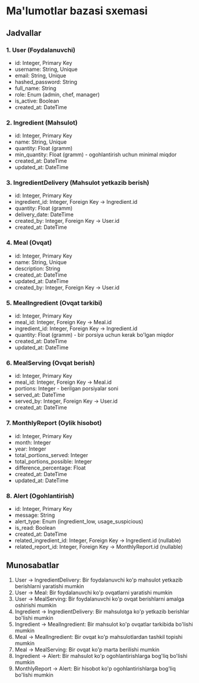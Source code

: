 # Ma'lumotlar bazasi sxemasi

## Jadvallar

### 1. User (Foydalanuvchi)
- id: Integer, Primary Key
- username: String, Unique
- email: String, Unique
- hashed_password: String
- full_name: String
- role: Enum (admin, chef, manager)
- is_active: Boolean
- created_at: DateTime

### 2. Ingredient (Mahsulot)
- id: Integer, Primary Key
- name: String, Unique
- quantity: Float (gramm)
- min_quantity: Float (gramm) - ogohlantirish uchun minimal miqdor
- created_at: DateTime
- updated_at: DateTime

### 3. IngredientDelivery (Mahsulot yetkazib berish)
- id: Integer, Primary Key
- ingredient_id: Integer, Foreign Key -> Ingredient.id
- quantity: Float (gramm)
- delivery_date: DateTime
- created_by: Integer, Foreign Key -> User.id
- created_at: DateTime

### 4. Meal (Ovqat)
- id: Integer, Primary Key
- name: String, Unique
- description: String
- created_at: DateTime
- updated_at: DateTime
- created_by: Integer, Foreign Key -> User.id

### 5. MealIngredient (Ovqat tarkibi)
- id: Integer, Primary Key
- meal_id: Integer, Foreign Key -> Meal.id
- ingredient_id: Integer, Foreign Key -> Ingredient.id
- quantity: Float (gramm) - bir porsiya uchun kerak bo'lgan miqdor
- created_at: DateTime
- updated_at: DateTime

### 6. MealServing (Ovqat berish)
- id: Integer, Primary Key
- meal_id: Integer, Foreign Key -> Meal.id
- portions: Integer - berilgan porsiyalar soni
- served_at: DateTime
- served_by: Integer, Foreign Key -> User.id
- created_at: DateTime

### 7. MonthlyReport (Oylik hisobot)
- id: Integer, Primary Key
- month: Integer
- year: Integer
- total_portions_served: Integer
- total_portions_possible: Integer
- difference_percentage: Float
- created_at: DateTime
- updated_at: DateTime

### 8. Alert (Ogohlantirish)
- id: Integer, Primary Key
- message: String
- alert_type: Enum (ingredient_low, usage_suspicious)
- is_read: Boolean
- created_at: DateTime
- related_ingredient_id: Integer, Foreign Key -> Ingredient.id (nullable)
- related_report_id: Integer, Foreign Key -> MonthlyReport.id (nullable)

## Munosabatlar

1. User -> IngredientDelivery: Bir foydalanuvchi ko'p mahsulot yetkazib berishlarni yaratishi mumkin
2. User -> Meal: Bir foydalanuvchi ko'p ovqatlarni yaratishi mumkin
3. User -> MealServing: Bir foydalanuvchi ko'p ovqat berishlarni amalga oshirishi mumkin
4. Ingredient -> IngredientDelivery: Bir mahsulotga ko'p yetkazib berishlar bo'lishi mumkin
5. Ingredient -> MealIngredient: Bir mahsulot ko'p ovqatlar tarkibida bo'lishi mumkin
6. Meal -> MealIngredient: Bir ovqat ko'p mahsulotlardan tashkil topishi mumkin
7. Meal -> MealServing: Bir ovqat ko'p marta berilishi mumkin
8. Ingredient -> Alert: Bir mahsulot ko'p ogohlantirishlarga bog'liq bo'lishi mumkin
9. MonthlyReport -> Alert: Bir hisobot ko'p ogohlantirishlarga bog'liq bo'lishi mumkin
